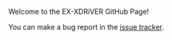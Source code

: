 Welcome to the EX-XDRiVER GitHub Page!

You can make a bug report in the [issue tracker](https://github.com/EX-XDRiVER/Issues).
